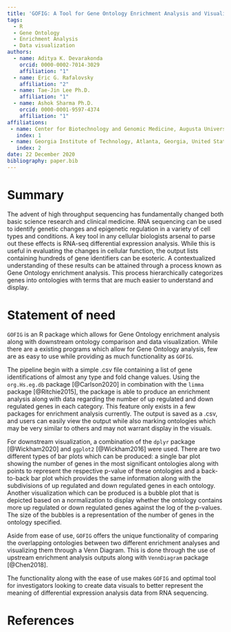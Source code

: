 ```yaml
---
title: 'GOFIG: A Tool for Gene Ontology Enrichment Analysis and Visualization'
tags:
  - R
  - Gene Ontology 
  - Enrichment Analysis 
  - Data visualization 
authors:
  - name: Aditya K. Devarakonda
    orcid: 0000-0002-7014-3029
    affiliation: "1"
  - name: Eric G. Rafalovsky 
    affiliation: "2"
  - name: Tae-Jin Lee Ph.D. 
    affiliation: "1"
  - name: Ashok Sharma Ph.D. 
    orcid: 0000-0001-9597-4374
    affiliation: "1"
affiliations:
 - name: Center for Biotechnology and Genomic Medicine, Augusta University, Augusta, Georgia, United States
   index: 1
 - name: Georgia Institute of Technology, Atlanta, Georgia, United States
   index: 2
date: 22 December 2020
bibliography: paper.bib
---
```



  

# Summary

The advent of high throughput sequencing has fundamentally changed both basic science research and clinical medicine. RNA sequencing can be used to identify  genetic changes and epigenetic regulation in a variety of cell types and conditions. A key tool in any cellular biologists arsenal to parse out these effects is RNA-seq differential expression analysis. While this is useful in evaluating the changes in cellular function, the output lists containing hundreds of gene identifiers can be esoteric. A contextualized understanding of these results can be attained through a process known as Gene Ontology enrichment analysis. This process hierarchically categorizes genes into ontologies with terms that are much easier to understand and display.

# Statement of need

`GOFIG` is an R package which allows for Gene Ontology enrichment analysis along with downstream ontology comparison and data visualization. While there are a  existing programs which allow for Gene Ontology analysis, few are as easy to use while providing as much functionality as `GOFIG`.

The pipeline begin with a simple .csv file containing a list of gene identifications of almost any type and fold change values. Using the `org.Hs.eg.db` package [@Carlson2020] in combination with the `limma` package [@Ritchie2015], the package is able to produce an enrichment analysis along with data regarding the number of up regulated and down regulated genes in each category. This feature only exists in a few packages for enrichment analysis currently. The output is saved as a .csv, and users can easily view the output while also marking ontologies which may be very similar to others and may not warrant display in the visuals.

For downstream visualization, a combination of the `dplyr` package [@Wickham2020] and `ggplot2` [@Wickham2016] were used. There are two different types of bar plots which can be produced: a single bar plot showing the number of genes in the most significant ontologies along with points to represent the respective p-value of these ontologies and a back-to-back bar plot which provides the same information along with the subdivisions of up regulated and down regulated genes in each ontology. Another visualization which can be produced is a bubble plot that is depicted based on a normalization to display whether the ontology contains more up regulated or down regulated genes against the log of the p-values. The size of the bubbles is a representation of the number of genes in the ontology specified.

Aside from ease of use, `GOFIG` offers the unique functionality of comparing the overlapping ontologies between two different enrichment analyses and visualizing them through a Venn Diagram. This is done through the use of upstream enrichment analysis outputs along with `VennDiagram` package [@Chen2018].

The functionality along with the ease of use makes `GOFIG` and optimal tool for investigators looking to create data visuals to better represent the meaning of differential expression analysis data from RNA sequencing.


# References
